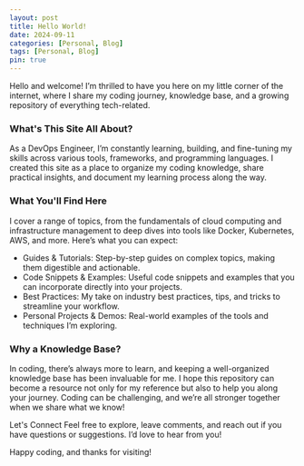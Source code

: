 ```yaml
---
layout: post
title: Hello World!
date: 2024-09-11
categories: [Personal, Blog]
tags: [Personal, Blog]
pin: true
---
```


Hello and welcome! I’m thrilled to have you here on my little corner of the internet, where I share my coding journey, knowledge base, and a growing repository of everything tech-related.

### What's This Site All About?
As a DevOps Engineer, I’m constantly learning, building, and fine-tuning my skills across various tools, frameworks, and programming languages. I created this site as a place to organize my coding knowledge, share practical insights, and document my learning process along the way.

### What You'll Find Here
I cover a range of topics, from the fundamentals of cloud computing and infrastructure management to deep dives into tools like Docker, Kubernetes, AWS, and more. Here’s what you can expect:

- Guides & Tutorials: Step-by-step guides on complex topics, making them digestible and actionable.
- Code Snippets & Examples: Useful code snippets and examples that you can incorporate directly into your projects.
- Best Practices: My take on industry best practices, tips, and tricks to streamline your workflow.
- Personal Projects & Demos: Real-world examples of the tools and techniques I’m exploring.

### Why a Knowledge Base?
In coding, there’s always more to learn, and keeping a well-organized knowledge base has been invaluable for me. I hope this repository can become a resource not only for my reference but also to help you along your journey. Coding can be challenging, and we’re all stronger together when we share what we know!

Let's Connect
Feel free to explore, leave comments, and reach out if you have questions or suggestions. I’d love to hear from you!

Happy coding, and thanks for visiting!